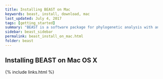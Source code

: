 ```yaml
---
title: Installing BEAST on Mac
keywords: beast, install, download, mac
last_updated: July 4, 2017
tags: [getting_started]
summary: "BEAST is a software package for phylogenetic analysis with an emphasis on time-scaled trees."
sidebar: beast_sidebar
permalink: beast_install_on_mac.html
folder: beast
---
```


## Installing BEAST on Mac OS X

{% include links.html %}
